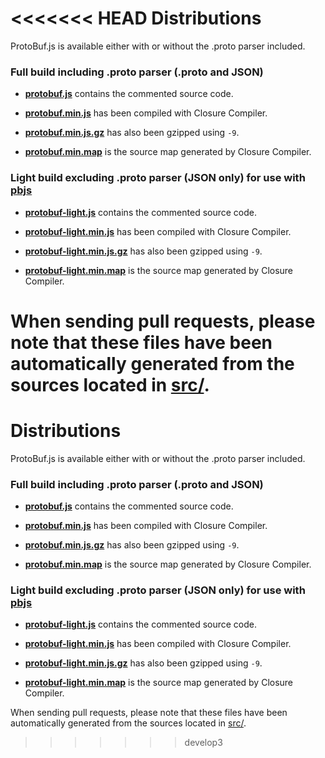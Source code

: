 <<<<<<< HEAD
Distributions
=============

ProtoBuf.js is available either with or without the .proto parser included.

### Full build including .proto parser (.proto and JSON)

* **[protobuf.js](https://raw.githubusercontent.com/dcodeIO/ProtoBuf.js/master/dist/protobuf.js)**
  contains the commented source code.

* **[protobuf.min.js](https://raw.githubusercontent.com/dcodeIO/ProtoBuf.js/master/dist/protobuf.min.js)**
  has been compiled with Closure Compiler.
  
* **[protobuf.min.js.gz](https://raw.githubusercontent.com/dcodeIO/ProtoBuf.js/master/dist/protobuf.min.js.gz)**
  has also been gzipped using `-9`.
  
* **[protobuf.min.map](https://raw.githubusercontent.com/dcodeIO/ProtoBuf.js/master/dist/protobuf.min.map)**
  is the source map generated by Closure Compiler.
  
### Light build excluding .proto parser (JSON only) for use with [pbjs](https://github.com/dcodeIO/Protobuf.js/wiki/pbjs)

* **[protobuf-light.js](https://raw.githubusercontent.com/dcodeIO/ProtoBuf.js/master/dist/protobuf-light.js)**
  contains the commented source code.

* **[protobuf-light.min.js](https://raw.githubusercontent.com/dcodeIO/ProtoBuf.js/master/dist/protobuf-light.min.js)**
  has been compiled with Closure Compiler.
  
* **[protobuf-light.min.js.gz](https://raw.githubusercontent.com/dcodeIO/ProtoBuf.js/master/dist/protobuf-light.min.js.gz)**
  has also been gzipped using `-9`.
  
* **[protobuf-light.min.map](https://raw.githubusercontent.com/dcodeIO/ProtoBuf.js/master/dist/protobuf-light.min.map)**
  is the source map generated by Closure Compiler.
  
When sending pull requests, please note that these files have been automatically generated from the sources located in
[src/](https://github.com/dcodeIO/protobuf.js/tree/master/src).
=======
Distributions
=============

ProtoBuf.js is available either with or without the .proto parser included.

### Full build including .proto parser (.proto and JSON)

* **[protobuf.js](https://raw.githubusercontent.com/dcodeIO/ProtoBuf.js/master/dist/protobuf.js)**
  contains the commented source code.

* **[protobuf.min.js](https://raw.githubusercontent.com/dcodeIO/ProtoBuf.js/master/dist/protobuf.min.js)**
  has been compiled with Closure Compiler.
  
* **[protobuf.min.js.gz](https://raw.githubusercontent.com/dcodeIO/ProtoBuf.js/master/dist/protobuf.min.js.gz)**
  has also been gzipped using `-9`.
  
* **[protobuf.min.map](https://raw.githubusercontent.com/dcodeIO/ProtoBuf.js/master/dist/protobuf.min.map)**
  is the source map generated by Closure Compiler.
  
### Light build excluding .proto parser (JSON only) for use with [pbjs](https://github.com/dcodeIO/Protobuf.js/wiki/pbjs)

* **[protobuf-light.js](https://raw.githubusercontent.com/dcodeIO/ProtoBuf.js/master/dist/protobuf-light.js)**
  contains the commented source code.

* **[protobuf-light.min.js](https://raw.githubusercontent.com/dcodeIO/ProtoBuf.js/master/dist/protobuf-light.min.js)**
  has been compiled with Closure Compiler.
  
* **[protobuf-light.min.js.gz](https://raw.githubusercontent.com/dcodeIO/ProtoBuf.js/master/dist/protobuf-light.min.js.gz)**
  has also been gzipped using `-9`.
  
* **[protobuf-light.min.map](https://raw.githubusercontent.com/dcodeIO/ProtoBuf.js/master/dist/protobuf-light.min.map)**
  is the source map generated by Closure Compiler.
  
When sending pull requests, please note that these files have been automatically generated from the sources located in
[src/](https://github.com/dcodeIO/protobuf.js/tree/master/src).
>>>>>>> develop3
